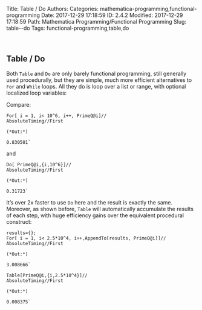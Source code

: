 Title: Table / Do
Authors: 
Categories: mathematica-programming,functional-programming
Date: 2017-12-29 17:18:59
ID: 2.4.2
Modified: 2017-12-29 17:18:59
Path: Mathematica Programming/Functional Programming
Slug: table--do
Tags: functional-programming,table,do

<a id="table--do" style="width:0;height:0;margin:0;padding:0;">&zwnj;</a>

## Table / Do

Both  ```Table```  and  ```Do```  are only barely functional programming, still generally used procedurally, but they are simple, much more efficient alternatives to  ```For```  and  ```While```  loops. All they do is loop over a list or range, with optional localized loop variables:

Compare:

	For[ i = 1, i< 10^6, i++, PrimeQ@i]//
	AbsoluteTiming//First

	(*Out:*)
	
	0.830501`

and

	Do[ PrimeQ@i,{i,10^6}]//
	AbsoluteTiming//First

	(*Out:*)
	
	0.31723`

It’s over 2x faster to use  ```Do```  here and the result is exactly the same. Moreover, as shown before,  ```Table```  will automatically accumulate the results of each step, with huge efficiency gains over the equivalent procedural construct:

	results={};
	For[ i = 1, i< 2.5*10^4, i++,AppendTo[results, PrimeQ@i]]//
	AbsoluteTiming//First

	(*Out:*)
	
	3.008666`

	Table[PrimeQ@i,{i,2.5*10^4}]//
	AbsoluteTiming//First

	(*Out:*)
	
	0.008375`